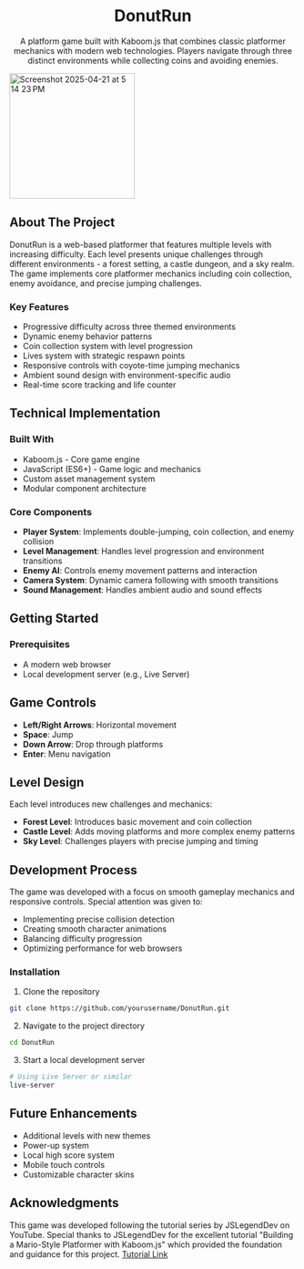 
<div align="center">

# DonutRun

A platform game built with Kaboom.js that combines classic platformer mechanics with modern web technologies. Players navigate through three distinct environments while collecting coins and avoiding enemies.

</div>

<img width="220" alt="Screenshot 2025-04-21 at 5 14 23 PM" src="https://github.com/user-attachments/assets/4f9ff03f-f7d3-4d33-86fd-0b0851a49baf" />


## About The Project

DonutRun is a web-based platformer that features multiple levels with increasing difficulty. Each level presents unique challenges through different environments - a forest setting, a castle dungeon, and a sky realm. The game implements core platformer mechanics including coin collection, enemy avoidance, and precise jumping challenges.

### Key Features

* Progressive difficulty across three themed environments
* Dynamic enemy behavior patterns
* Coin collection system with level progression
* Lives system with strategic respawn points
* Responsive controls with coyote-time jumping mechanics
* Ambient sound design with environment-specific audio
* Real-time score tracking and life counter

## Technical Implementation

### Built With

* Kaboom.js - Core game engine
* JavaScript (ES6+) - Game logic and mechanics
* Custom asset management system
* Modular component architecture

### Core Components

* **Player System**: Implements double-jumping, coin collection, and enemy collision
* **Level Management**: Handles level progression and environment transitions
* **Enemy AI**: Controls enemy movement patterns and interaction
* **Camera System**: Dynamic camera following with smooth transitions
* **Sound Management**: Handles ambient audio and sound effects

## Getting Started

### Prerequisites

* A modern web browser
* Local development server (e.g., Live Server)

## Game Controls

* **Left/Right Arrows**: Horizontal movement
* **Space**: Jump
* **Down Arrow**: Drop through platforms
* **Enter**: Menu navigation

## Level Design

Each level introduces new challenges and mechanics:

* **Forest Level**: Introduces basic movement and coin collection
* **Castle Level**: Adds moving platforms and more complex enemy patterns
* **Sky Level**: Challenges players with precise jumping and timing

## Development Process

The game was developed with a focus on smooth gameplay mechanics and responsive controls. Special attention was given to:

* Implementing precise collision detection
* Creating smooth character animations
* Balancing difficulty progression
* Optimizing performance for web browsers

### Installation

1. Clone the repository
```bash
git clone https://github.com/yourusername/DonutRun.git
```

2. Navigate to the project directory
```bash
cd DonutRun
```

3. Start a local development server
```bash
# Using Live Server or similar
live-server
```

## Future Enhancements

* Additional levels with new themes
* Power-up system
* Local high score system
* Mobile touch controls
* Customizable character skins

## Acknowledgments

This game was developed following the tutorial series by JSLegendDev on YouTube. Special thanks to JSLegendDev for the excellent tutorial "Building a Mario-Style Platformer with Kaboom.js" which provided the foundation and guidance for this project.
[Tutorial Link](https://www.youtube.com/@JSLegendDev)
